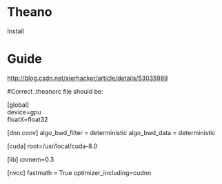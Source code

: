 # Theano
Install
# Guide
http://blog.csdn.net/xierhacker/article/details/53035989

#Correct  .theanorc file should be:

[global]  
device=gpu  
floatX=float32 

[dnn.conv]
algo_bwd_filter = deterministic
algo_bwd_data = deterministic

[cuda]
root=/usr/local/cuda-8.0

[lib]
cnmem=0.3

[nvcc]
fastmath = True
optimizer_including=cudnn
